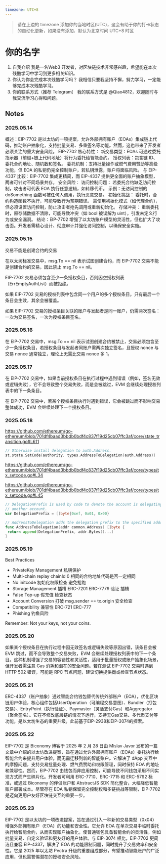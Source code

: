 ```yaml
---
timezone: UTC+8
---
```


> 请在上边的 timezone 添加你的当地时区(UTC)，这会有助于你的打卡状态的自动化更新，如果没有添加，默认为北京时间 UTC+8 时区

# 你的名字

1. 自我介绍
   我是一名Web3 开发者，对区块链技术非常感兴趣，希望能在本次残酷学习中学习到更多相关知识。
2. 你认为你会完成本次残酷学习吗？
   我相信只要我坚持不懈，努力学习，一定能够完成本次残酷学习。
3. 你的联系方式（推荐 Telegram）
   我的联系方式是 @Qiao4812，欢迎随时与我交流学习心得和问题。

## Notes

<!-- Content_START -->

### 2025.05.14

概述：EIP-7702 是以太坊的一项提案，允许外部拥有账户（EOAs）集成链上代码，推动账户抽象化，支持批量交易、多重签名等功能。然而，这也带来了开发者必须关注的重大安全风险。
EIP-7702 核心特性：
新交易类型：EOAs 可通过委托指示器（前缀+链上代码地址）将行为委托给智能合约。
授权列表：包含链 ID、委托合约地址、随机数和签名。
委托机制：支持批量操作或燃气费用赞助等高级功能，但 EOA 的私钥仍完全控制账户，若私钥泄露，账户将面临风险。
与 EIP-4337 比较：EIP-7702 集成更精简，而 EIP-4337 提供更全面的账户抽象模型，两者可针对不同场景共存。
安全风险：
访问控制问题：
若委托合约缺乏访问控制，攻击者可代表 EOA 执行任意逻辑，如转移代币。
示例：无访问控制的 doSomething 函数可被任何人调用，执行恶意交易。
初始化挑战：
委托时，合约构造函数不执行，可能导致行为预期错误。
需使用初始化模式（如代理合约），但必须设置访问控制，防止攻击者抢先调用或重新初始化。
存储冲突：
重新委托时，原存储数据不清除，可能导致冲突（如 bool 被误解为 uint），引发未定义行为或安全漏洞。
结论：EIP-7702 增强了以太坊账户模型的灵活性，但也扩大了攻击面。开发者需精心设计、彻底审计并强化访问控制，以确保安全实施。

### 2025.05.15

交易不能是创建合约的交易

在以太坊标准交易中，msg.To == nil 表示试图创建合约，而 EIP-7702 交易不能是创建合约的交易，因此禁止 msg.To == nil。

EIP-7702 交易必须包含至少一条授权条目，否则因空授权列表（ErrEmptyAuthList）而被拒绝。

如果 EIP-7702 交易的授权列表中包含同一个用户的多个授权条目，只有最后一个条目会生效，其余会被覆盖。

如果 EIP-7702 交易的授权条目关联的账户与发起者是同一账户，仍需两次签名：一次为交易签名，一次为授权条目签名。

### 2025.05.16

在 EIP-7702 交易中，msg.To == nil 表示试图创建合约被禁止，交易必须包含至少一条授权条目，若授权条目与发起者同账户需两次独立签名，且授权 nonce 与交易 nonce 通常独立，理论上无需比交易 nonce 多 1。

### 2025.05.17

在 EIP-7702 交易中，如果当前授权条目在执行过程中遇到错误（例如，签名无效或逻辑失败），它不会导致整个交易失败，而是会被跳过，EVM 会继续处理授权列表中的下一条条目。

在 EIP-7702 交易中，若某个授权条目执行时遇到错误，它会被跳过而不影响交易整体成功，EVM 会继续处理下一个授权条目。

### 2025.05.18

<https://github.com/ethereum/go-ethereum/blob/701df4baad3bbdb0bdf4c837f19d25cb07ffc3af/core/state_transition.go#L611>

```go
// Otherwise install delegation to auth.Address.
st.state.SetCode(authority, types.AddressToDelegation(auth.Address))

```

<https://github.com/ethereum/go-ethereum/blob/701df4baad3bbdb0bdf4c837f19d25cb07ffc3af/core/types/tx_setcode.go#L34>

<https://github.com/ethereum/go-ethereum/blob/701df4baad3bbdb0bdf4c837f19d25cb07ffc3af/core/types/tx_setcode.go#L45>

```go
// DelegationPrefix is used by code to denote the account is delegating to
// another account.
var DelegationPrefix = []byte{0xef, 0x01, 0x00}

// AddressToDelegation adds the delegation prefix to the specified address.
func AddressToDelegation(addr common.Address) []byte {
 return append(DelegationPrefix, addr.Bytes()...)
}
```

### 2025.05.19

Best Practices

- PrivateKey Management 私钥保护
- Multi-chain replay  chainId 0  相同的合约地址代码是否一定相同
- No initcode  初始化权限检查 避免抢跑
- Storage Management  插槽  ERC-7201   ERC-7779 验证 插槽
- False Top-up  假充值  检查状态
- Account Conversion  打破 msg.sender ==   tx.origin 安全检查
- Compatibility  兼容性  ERC-721 ERC-777
- Phishing 钓鱼风险

Remember: Not your keys, not your coins.

### 2025.05.20

如果某个授权条目在执行过程中因无效签名或逻辑失败等原因出错，该条目会被 EVM 跳过，而不会导致整个交易失败，EVM 会继续处理授权列表中的下一个条目。这种机制增强了交易的容错性和灵活性，适用于批量授权或账户抽象化场景，但开发者需注意 Gas 消耗和潜在的安全问题。若在测试 EIP-7702 交易时遇到 HTTP 502 错误，可能是 RPC 节点问题，建议切换提供商或检查节点状态。

### 2025.05.21
  
ERC-4337（账户抽象）通过智能合约钱包替代传统外部账户（EOA），优化区块链用户体验，核心组件包括UserOperation（可编程交易意图）、Bundler（打包交易）、EntryPoint（执行验证）、Paymaster（灵活支付Gas）和Aggregator（聚合签名）。它在不修改底层链的情况下运行，支持无Gas交易、多代币支付等功能，是以太坊生态的重要升级，此前基于EIP-2938和EIP-3074的探索。

### 2025.05.22

EIP-7702 是 Biconomy 博客于 2025 年 2 月 28 日由 Mislav Javor 发布的一篇文章中介绍的以太坊改进提案，旨在通过允许外部拥有账户（EOAs）委托执行给智能合约来提升用户体验，而无需迁移到新的智能账户。它解决了 dApp 交互中的摩擦问题，支持交易批量处理、燃气费赞助和权限管理，同时保持 EOA 的地址和兼容性。然而，EIP-7702 由钱包而非应用控制，可能导致不同钱包采用不同实现方式而产生碎片化。开发者可利用 ERC-7710、ERC-7715 和 ERC-5792 标准，或通过 Biconomy 的伴侣账户和 AbstractJS SDK 简化整合，大幅降低智能账户部署成本。尽管存在 EOA 私钥保留完全控制权和多链挑战等限制，EIP-7702 是迈向更用户友好区块链交互的重要一步。

### 2025.05.23

EIP-7702 是以太坊的一项改进提案，旨在通过引入一种新的交易类型（0x04）增强外部拥有账户（EOA）的功能和安全性。它允许 EOA 在单次交易中临时委托执行给智能合约，从而实现账户抽象化，使普通钱包具备智能合约的灵活性，例如批量交易、自定义验证和更友好的用户体验。与 EIP-3074 相比，EIP-7702 更简洁且兼容 EIP-4337，解决了 EOA 的功能限制问题，同时提升了交易效率和安全性。它是 2025 年以太坊 Pectra 升级的重要组成部分，有望推动智能账户的广泛应用，但也需警惕潜在的授权安全风险。

<!-- Content_END -->

